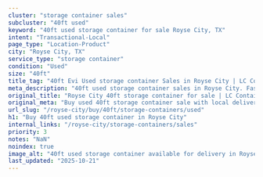 ```yaml
---
cluster: "storage container sales"
subcluster: "40ft used"
keyword: "40ft used storage container for sale Royse City, TX"
intent: "Transactional-Local"
page_type: "Location-Product"
city: "Royse City, TX"
service_type: "storage container"
condition: "Used"
size: "40ft"
title_tag: "40ft Evi Used storage container Sales in Royse City | LC Container"
meta_description: "40ft used storage container sales in Royse City. Fast delivery, competitive pricing. Serving storage containers area. Quote ID: 4P0. Call (214) 524-4168 for your free quote today."
original_title: "Royse City 40ft storage container for sale | LC Container"
original_meta: "Buy used 40ft storage container sale with local delivery in Royse City, TX. LC Container — local Since 2003. Request a fast quote today."
url_slug: "/royse-city/buy/40ft/storage-containers/used"
h1: "Buy 40ft used storage container in Royse City"
internal_links: "/royse-city/storage-containers/sales"
priority: 3
notes: "NaN"
noindex: true
image_alt: "40ft used storage container available for delivery in Royse City"
last_updated: "2025-10-21"
---
```


<!-- TODO: Add unique city/inventory copy, images, and internal links here. -->
